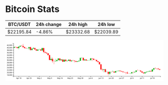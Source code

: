 # Bitcoin Stats

BTC/USDT|24h change|24h high|24h low|
|---|---|---|---|
|$22195.84|-4.86%|$23332.68|$22039.89|

<img src="./chart.svg">
